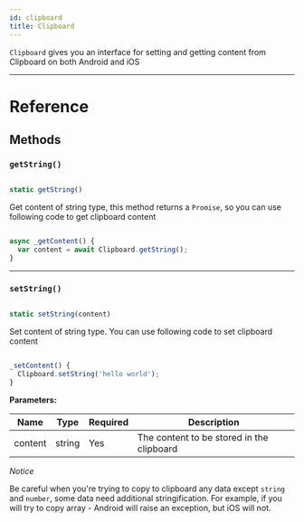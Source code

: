 ```yaml
---
id: clipboard
title: Clipboard
---
```


`Clipboard` gives you an interface for setting and getting content from Clipboard on both Android and iOS

---

# Reference

## Methods

### `getString()`

```js

static getString()

```

Get content of string type, this method returns a `Promise`, so you can use following code to get clipboard content

```js

async _getContent() {
  var content = await Clipboard.getString();
}

```

---

### `setString()`

```js

static setString(content)

```

Set content of string type. You can use following code to set clipboard content

```js

_setContent() {
  Clipboard.setString('hello world');
}

```

**Parameters:**

| Name    | Type   | Required | Description                               |
| ------- | ------ | -------- | ----------------------------------------- |
| content | string | Yes      | The content to be stored in the clipboard |

_Notice_

Be careful when you're trying to copy to clipboard any data except `string` and `number`, some data need additional stringification. For example, if you will try to copy array - Android will raise an exception, but iOS will not.
